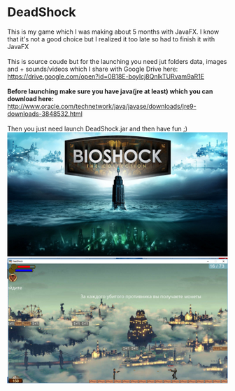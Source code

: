 # DeadShock
This is my game which I was making about 5 months with JavaFX. I know that it's not a good choice but I realized it too late so had to finish it with JavaFX <br><br>
This is source coude but for the launching you need jut folders data, images and + sounds/videos which I share with Google Drive here:<br>
https://drive.google.com/open?id=0B18E-boylcj8QnlkTURvam9aR1E <br> <br>
<strong> Before launching make sure you have java(jre at least) which you can download here: </strong> <br>
http://www.oracle.com/technetwork/java/javase/downloads/jre9-downloads-3848532.html <br> <br>
Then you just need launch DeadShock.jar and then have fun ;) <br>
![alt text](https://github.com/Abhai2016/DeadShock/blob/master/images/backgrounds/cover.jpg)
![alt text](https://github.com/Abhai2016/DeadShock/blob/master/images/GameplayScreen.png)
